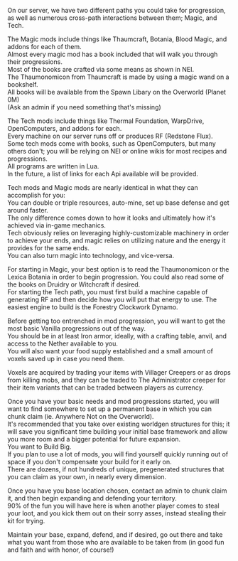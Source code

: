 On our server, we have two different paths you could take for progression, as well as numerous cross-path interactions between them;
Magic, and Tech.

The Magic mods include things like Thaumcraft, Botania, Blood Magic, and addons for each of them.  
Almost every magic mod has a book included that will walk you through their progressions.  
Most of the books are crafted via some means as shown in NEI.  
The Thaumonomicon from Thaumcraft is made by using a magic wand on a bookshelf.   
All books will be available from the Spawn Libary on the Overworld (Planet 0M)  
(Ask an admin if you need something that's missing)

The Tech mods include things like Thermal Foundation, WarpDrive, OpenComputers, and addons for each.  
Every machine on our server runs off or produces RF (Redstone Flux).   
Some tech mods come with books, such as OpenComputers, but many others don't; you will be relying on NEI or online wikis for most recipes and progressions.  
All programs are written in Lua.   
In the future, a list of links for each Api available will be provided.

Tech mods and Magic mods are nearly identical in what they can accomplish for you:  
You can double or triple resources, auto-mine, set up base defense and get around faster.  
The only difference comes down to how it looks and ultimately how it's achieved via in-game mechanics.  
Tech obviously relies on leveraging highly-customizable machinery in order to achieve your ends, and magic relies on utilizing nature and the energy it provides for the same ends.  
You can also turn magic into technology, and vice-versa.

For starting in Magic, your best option is to read the Thaumonomicon or the Lexica Botania in order to begin progression. You could also read some of the books on Druidry or Witchcraft if desired.  
For starting the Tech path, you must first build a machine capable of generating RF and then decide how you will put that energy to use. The easiest engine to build is the Forestry Clockwork Dynamo.

Before getting too entrenched in mod progression, you will want to get the most basic Vanilla progressions out of the way.  
You should be in at least Iron armor, ideally, with a crafting table, anvil, and access to the Nether available to you.  
You will also want your food supply established and a small amount of voxels saved up in case you need them.  

Voxels are acquired by trading your items with Villager Creepers or as drops from killing mobs, and they can be traded to The Administrator creeper for their item variants that can be traded between players as currency.  

Once you have your basic needs and mod progressions started, you will want to find somewhere to set up a permanent base in which you can chunk claim (ie. Anywhere Not on the Overworld).  
It's recommended that you take over existing worldgen structures for this; it will save you significant time building your initial base framework and allow you more room and a bigger potential for future expansion.  
You want to Build Big.   
If you plan to use a lot of mods, you will find yourself quickly running out of space if you don't compensate your build for it early on.  
There are dozens, if not hundreds of unique, pregenerated structures that you can claim as your own, in nearly every dimension.  

Once you have you base location chosen, contact an admin to chunk claim it, and then begin expanding and defending your territory.  
90% of the fun you will have here is when another player comes to steal your loot, and you kick them out on their sorry asses, instead stealing their kit for trying.  

Maintain your base, expand, defend, and if desired, go out there and take what you want from those who are available to be taken from (in good fun and faith and with honor, of course!)  
